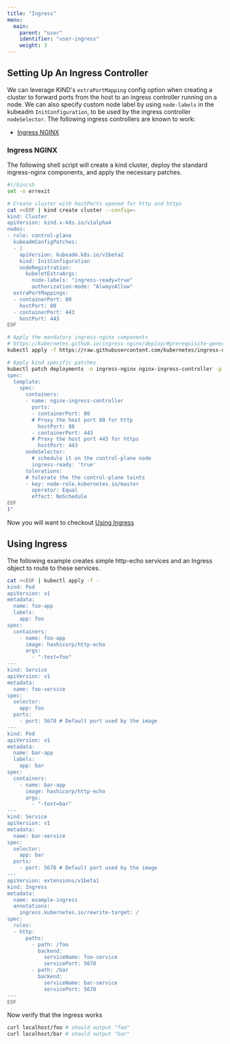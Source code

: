 ```yaml
---
title: "Ingress"
menu:
  main:
    parent: "user"
    identifier: "user-ingress"
    weight: 3
---
```


## Setting Up An Ingress Controller

We can leverage KIND's `extraPortMapping` config option when creating a cluster to
forward ports from the host to an ingress controller running on a node. We can also specify 
custom node label by using `node-labels` in the kubeadm `InitConfiguration`, to be used
by the ingress controller `nodeSelector`.
The following ingress controllers are known to work:

 - [Ingress NGINX](#ingress-nginx)

### Ingress NGINX

The following shell script will create a kind cluster, deploy 
the standard ingress-nginx components, and apply the necessary patches.

```bash 
#!/bin/sh
set -o errexit

# Create cluster with hostPorts opened for http and https
cat <<EOF | kind create cluster --config=-
kind: Cluster
apiVersion: kind.x-k8s.io/v1alpha4
nodes:
- role: control-plane
  kubeadmConfigPatches:
  - |
    apiVersion: kubeadm.k8s.io/v1beta2
    kind: InitConfiguration
    nodeRegistration:
      kubeletExtraArgs:
        node-labels: "ingress-ready=true"
        authorization-mode: "AlwaysAllow"
  extraPortMappings:
  - containerPort: 80
    hostPort: 80
  - containerPort: 443
    hostPort: 443
EOF

# Apply the mandatory ingress-nginx components 
# https://kubernetes.github.io/ingress-nginx/deploy/#prerequisite-generic-deployment-command
kubectl apply -f https://raw.githubusercontent.com/kubernetes/ingress-nginx/master/deploy/static/mandatory.yaml

# Apply kind specific patches
kubectl patch deployments -n ingress-nginx nginx-ingress-controller -p "$(cat<<EOF
spec:
  template:
    spec:
      containers:
      - name: nginx-ingress-controller
        ports:
        - containerPort: 80
        # Proxy the host port 80 for http
          hostPort: 80
        - containerPort: 443
        # Proxy the host port 443 for https
          hostPort: 443
      nodeSelector:
        # schedule it on the control-plane node
        ingress-ready: 'true'
      tolerations:
      # tolerate the the control-plane taints
      - key: node-role.kubernetes.io/master
        operator: Equal
        effect: NoSchedule
EOF
)"
```


Now you will want to checkout [Using Ingress](#using-ingress)


## Using Ingress

The following example creates simple http-echo services 
and an Ingress object to route to these services.

```bash
cat <<EOF | kubectl apply -f -
kind: Pod
apiVersion: v1
metadata:
  name: foo-app
  labels:
    app: foo
spec:
  containers:
    - name: foo-app
      image: hashicorp/http-echo
      args:
        - "-text=foo"
---
kind: Service
apiVersion: v1
metadata:
  name: foo-service
spec:
  selector:
    app: foo
  ports:
    - port: 5678 # Default port used by the image
---
kind: Pod
apiVersion: v1
metadata:
  name: bar-app
  labels:
    app: bar
spec:
  containers:
    - name: bar-app
      image: hashicorp/http-echo
      args:
        - "-text=bar"
---
kind: Service
apiVersion: v1
metadata:
  name: bar-service
spec:
  selector:
    app: bar
  ports:
    - port: 5678 # Default port used by the image
---
apiVersion: extensions/v1beta1
kind: Ingress
metadata:
  name: example-ingress
  annotations:
    ingress.kubernetes.io/rewrite-target: /
spec:
  rules:
  - http:
      paths:
        - path: /foo
          backend:
            serviceName: foo-service
            servicePort: 5678
        - path: /bar
          backend:
            serviceName: bar-service
            servicePort: 5678
---
EOF
```

Now verify that the ingress works

```bash
curl localhost/foo # should output "foo"
curl localhost/bar # should output "bar"
```
